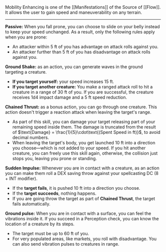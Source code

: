 Mobility Enhancing is one of the [[Manifestations]] of the Source of [[Flow]]. It allows the user to gain speed and maneuverability on any terrain.

---

**Passive:** When you fall prone, you can choose to slide on your belly instead to keep your speed unchanged. As a result, only the following rules apply when you are prone:
- An attacker within 5 ft of you has advantage on attack rolls against you.
- An attacker further than 5 ft of you has disadvantage on attack rolls against you.

**Ground Shake:** as an action, you can generate waves in the ground targeting a creature.
- **If you target yourself:** your speed increases 15 ft.
- **If you target another creature:** You make a ranged attack roll to hit a creature in a range of 30 ft of you. If you are successful, the creature receives 1d4 impact damage and a 5 ft speed reduction.

**Chained Thrust:** as a bonus action, you can go through one creature. This action doesn't trigger a reaction attack when leaving the target's range.
- As part of this skill, you can damage your target releasing part of your remaining speed inside them. The damage is truncated from the result of $\text{Damage} = \frac{1}{5}\cdot\text{(Spent Speed in ft)}$, to avoid decimal numbers.
- When leaving the target's body, you get launched 10 ft into a direction you choose—which is not added to your speed. If you hit another creature, you can freely use this skill again, otherwise, the collision just stops you, leaving you prone or standing.

**Sudden Impulse:** Whenever you are in contact with a creature, as an action you can make them roll a DEX saving throw against your spellcasting DC (8 + INT modifier). 
- If the **target fails**, it is pushed 10 ft into a direction you choose.
- If the **target succeeds**, nothing happens.
- If you are going throw the target as part of **Chained Thrust**, the target fails automatically.

**Ground pulse:** When you are in contact with a surface, you can feel the vibrations inside it. If you succeed in a Perception check, you can know the location of a creature by its steps.
- The target must be up to 60 ft of you.
- For very populated areas, like markets, you roll with disadvantage.
You can also send vibration pulses to creatures in range.